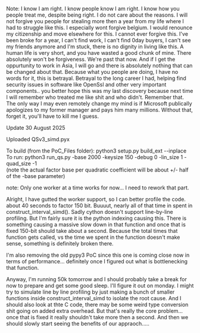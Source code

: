 Note: I know I am right. I know people know I am right. I know how you people treat me, despite being right. I do not care about the reasons. I will not forgive you people for stealing more then a year from my life where I had to struggle like this. I especially wont forgive belgium. I would renounce my citizenship and move elsewhere for this. I cannot ever forgive this. I've been broke for a year, I can't find work, I can't find 0day buyers, I can't see my friends anymore and I'm stuck, there is no dignity in living like this. A human life is very short, and you have wasted a good chunk of mine. There absolutely won't be forgiveness. We're past that now. And if I get the oppurtunity to work in Asia, I will go and there is absolutely nothing that can be changed about that. Because what you people are doing, I have no words for it, this is betrayal. Betrayal to the long career I had, helping find security issues in software like OpenSsl and other very important components.. you better hope this was my last discovery because next time I will remember who treated me like shit and who didn't. Remember that. The only way I may even remotely change my mind is if Microsoft publically apologizes to my former manager and pays him many millions. Without that, forget it, you'll have to kill me I guess.

Update 30 August 2025

Uploaded QSv3_simd.pyx 

To build (from the PoC_Files folder): python3 setup.py build_ext --inplace</br>
To run: python3 run_qs.py -base 2000 -keysize 150 -debug 0 -lin_size 1 -quad_size -1 </br> (note the actual factor base per quadratic coefficient will be about +/- half of the -base parameter)

note: Only one worker at a time works for now... I need to rework that part.

Alright, I have gutted the worker support, so I can better profile the code. about 40 seconds to factor 150 bit. Buuuut, nearly all of that time in spent in construct_interval_simd().
Sadly cython doesn't support line-by-line profiling. But I'm fairly sure it is the python indexing causing this. There is something causing a massive slow down in that function and once that is fixed 150-bit should take about a second.
Because the total times that function gets called, vs the time we spent in the function doesn't make sense, something is definitely broken there.

I'm also removing the old pypy3 PoC since this one is coming close now in terms of performance... definitely once I figured out what is bottlenecking that function.

Anyway, I'm running 50k tomorrow and I should probably take a break for now to prepare and get some good sleep. I'll figure it out on monday. I might try to simulate line by line profiling by just making a bunch of smaller functions inside construct_interval_simd to isolate the root cause. And I should also look at thte C code, there may be some weird type conversion shit going on added extra overhead. But that's really the core problem... once that is fixed it really shouldn't take more then a second. And then we should slowly start seeing the benefits of our appraoch..... 

